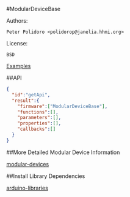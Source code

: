 #ModularDeviceBase

Authors:

    Peter Polidoro <polidorop@janelia.hhmi.org>

License:

    BSD

[Examples](./examples)

##API

```json
{
  "id":"getApi",
  "result":{
    "firmware":["ModularDeviceBase"],
    "functions":[],
    "parameters":[],
    "properties":[],
    "callbacks":[]
  }
}
```

##More Detailed Modular Device Information

[modular-devices](https://github.com/janelia-modular-devices/modular-devices)

##Install Library Dependencies

[arduino-libraries](https://github.com/janelia-arduino/arduino-libraries)

